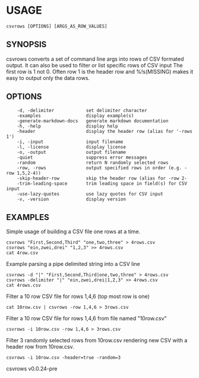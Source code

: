 
# USAGE

	csvrows [OPTIONS] [ARGS_AS_ROW_VALUES]

## SYNOPSIS


csvrows converts a set of command line args into rows of CSV formated output.
It can also be used to filter or list specific rows of CSV input
The first row is 1 not 0. Often row 1 is the header row and %!s(MISSING) makes it
easy to output only the data rows.


## OPTIONS

```
    -d, -delimiter            set delimiter character
    -examples                 display example(s)
    -generate-markdown-docs   generate markdown documentation
    -h, -help                 display help
    -header                   display the header row (alias for '-rows 1')
    -i, -input                input filename
    -l, -license              display license
    -o, -output               output filename
    -quiet                    suppress error messages
    -random                   return N randomly selected rows
    -row, -rows               output specified rows in order (e.g. -row 1,5,2-4))
    -skip-header-row          skip the header row (alias for -row 2-
    -trim-leading-space       trim leading space in field(s) for CSV input
    -use-lazy-quotes          use lazy quotes for CSV input
    -v, -version              display version
```


## EXAMPLES


Simple usage of building a CSV file one rows at a time.

    csvrows "First,Second,Third" "one,two,three" > 4rows.csv
    csvrows "ein,zwei,drei" "1,2,3" >> 4rows.csv
    cat 4row.csv

Example parsing a pipe delimited string into a CSV line

    csvrows -d "|" "First,Second,Third|one,two,three" > 4rows.csv
    csvrows -delimiter "|" "ein,zwei,drei|1,2,3" >> 4rows.csv
    cat 4rows.csv

Filter a 10 row CSV file for rows 1,4,6 (top most row is one)

    cat 10row.csv | csvrows -row 1,4,6 > 3rows.csv

Filter a 10 row CSV file for rows 1,4,6 from file named "10row.csv"

    csvrows -i 10row.csv -row 1,4,6 > 3rows.csv

Filter 3 randomly selected rows from 10row.csv rendering new CSV with
a header row from 10row.csv.

	csvrows -i 10row.csv -header=true -random=3


csvrows v0.0.24-pre
